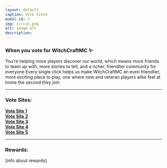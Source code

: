 ```yaml
---
layout: default
caption: Vote Sites
modal-id: 2
img: circus.png
alt: image-alt
description:
---
```

### When you vote for WitchCraftMC ✨
 You’re helping more players discover our world, which means more friends to team up with, more stories to tell, and a richer, friendlier community for everyone Every single click helps us make WitchCraftMC an even friendlier, more exciting place to play, one where new and veteran players alike feel at home the second they join
 
___

### Vote Sites:
<div class="voteBox-Wrapper">
  <div>
    <a href="https://example.com" target="_blank" class="voteBox">
      <strong>Vote Site 1</strong>
    </a>
  </div>
  <div>
    <a href="https://example.com" target="_blank" class="voteBox">
      <strong>Vote Site 2</strong>
    </a>
  </div>
  <div>
    <a href="https://example.com" target="_blank" class="voteBox">
      <strong>Vote Site 3</strong>
    </a>
  </div>
  <div>
    <a href="https://example.com" target="_blank" class="voteBox">
      <strong>Vote Site 4</strong>
    </a>
  </div>
  <div>
    <a href="https://example.com" target="_blank" class="voteBox">
      <strong>Vote Site 5</strong>
    </a>
  </div>
</div>

___

### Rewards:
[info about rewards]
